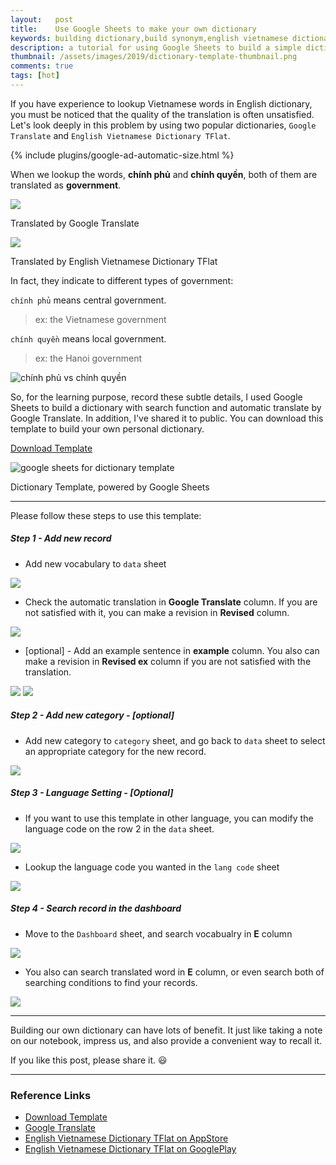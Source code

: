 ```yaml
---
layout:   post
title:    Use Google Sheets to make your own dictionary
keywords: building dictionary,build synonym,english vietnamese dictionary
description: a tutorial for using Google Sheets to build a simple dictionary
thumbnail: /assets/images/2019/dictionary-template-thumbnail.png
comments: true
tags: [hot]
---
```


If you have experience to lookup Vietnamese words in English dictionary, you must be noticed that the quality of the translation is often unsatisfied. Let's look deeply in this problem by using two popular dictionaries, `Google Translate` and `English Vietnamese Dictionary TFlat`.

{% include plugins/google-ad-automatic-size.html %}

When we lookup the words, **chính phủ** and **chính quyền**, both of them are translated as **government**.

![](/assets/images/2019/lookup-dictionary-in-google-translate.png)
<figcaption>Translated by Google Translate</figcaption>

![](/assets/images/2019/lookup-dictionary-in-TFlat.png)
<figcaption>Translated by English Vietnamese Dictionary TFlat</figcaption>

In fact, they indicate to different types of government:

`chính phủ` means central government.
> ex: the Vietnamese government

`chính quyền` means local government.

> ex: the Hanoi government

![chính phủ vs chính quyền](/assets/images/2019/flashcard_chính_phủ_chính_quyền.png)

So, for the learning purpose, record these subtle details, I used Google Sheets to build a dictionary with search function and automatic translate by Google Translate. In addition, I've shared it to public. You can download this template to build your own personal dictionary.

<a href="https://docs.google.com/spreadsheets/d/1VZshDXLVmui1-YJ8G6jGwvlmtnx-PIByAWwsAoVyB9M/edit?usp=sharing" target="_blank" rel="nofollow"><i class="fa fa-download"></i> Download Template</a>

![google sheets for dictionary template](/assets/images/2019/dictionary-template-thumbnail.png)

<figcaption>Dictionary Template, powered by Google Sheets</figcaption>

---

Please follow these steps to use this template:

##### Step 1 - Add new record

* Add new vocabulary to `data` sheet

![](/assets/images/2019/dictionary-template-tutorial-setp-1-1.png)

* Check the automatic translation in **Google Translate** column. If you are not satisfied with it, you can make a revision in **Revised** column.

![](/assets/images/2019/dictionary-template-tutorial-setp-1-2.png)

* [optional] - Add an example sentence in **example** column. You also can make a revision in **Revised ex** column if you are not satisfied with the translation.

![](/assets/images/2019/dictionary-template-tutorial-setp-1-3.png)
![](/assets/images/2019/dictionary-template-tutorial-setp-1-4.png)

##### Step 2 - Add new category - [optional]

* Add new category to `category` sheet, and go back to `data` sheet to select an appropriate category for the new record.

![](/assets/images/2019/dictionary-template-tutorial-setp-2-1.png)

##### Step 3 - Language Setting - [Optional]

* If you want to use this template in other language, you can modify the language code on the row 2 in the `data` sheet.

![](/assets/images/2019/dictionary-template-tutorial-setp-3-1.png)

* Lookup the language code you wanted in the `lang code` sheet

![](/assets/images/2019/dictionary-template-tutorial-setp-3-2.png)

##### Step 4 - Search record in the dashboard

* Move to the `Dashboard` sheet, and search vocabualry in **E** column

![](/assets/images/2019/dictionary-template-tutorial-setp-4-1.png)

* You also can search translated word in **E** column, or even search both of searching conditions to find your records.

![](/assets/images/2019/dictionary-template-tutorial-setp-4-2.png)

---

Building our own dictionary can have lots of benefit. It just like taking a note on our notebook, impress us, and also provide a convenient way to recall it.

If you like this post, please share it. 😃

---

### Reference Links

* <a href="https://docs.google.com/spreadsheets/d/1VZshDXLVmui1-YJ8G6jGwvlmtnx-PIByAWwsAoVyB9M/edit?usp=sharing" target="_blank" rel="nofollow"><i class="fa fa-download"></i> Download Template</a>
* <a href="https://translate.google.com" target="_blank" rel="nofollow">Google Translate</a>
* <a href="https://itunes.apple.com/vn/app/english-dictionary-tflat/id591049834?mt=8" target="_blank" rel="nofollow">English Vietnamese Dictionary TFlat on AppStore</a>
* <a href="https://play.google.com/store/apps/details?id=com.vn.dic.e.v.ui&hl=en_US" target="_blank" rel="nofollow">English Vietnamese Dictionary TFlat on GooglePlay</a>